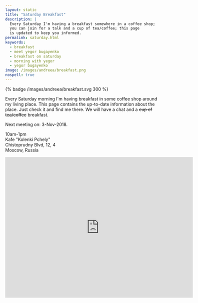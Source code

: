 ```yaml
---
layout: static
title: "Saturday Breakfast"
description: |
  Every Saturday I'm having a breakfast somewhere in a coffee shop;
  you can join for a talk and a cup of tea/coffee; this page
  is updated to keep you informed.
permalink: saturday.html
keywords:
  - breakfast
  - meet yegor bugayenko
  - breakfast on saturday
  - morning with yegor
  - yegor bugayenko
image: /images/andreea/breakfast.png
nospell: true
---
```


{% badge /images/andreea/breakfast.svg 300 %}

Every Saturday morning I'm having breakfast in some coffee shop
around my living place. This page contains the up-to-date information about
the place. Just check it and find me there. We will have a chat
and a <del>cup of tea/coffee</del> breakfast.

Next meeting on: 3-Nov-2018.

10am-1pm<br/>
Kafe "Kolenki Pchely"<br/>
Chistoprudny Blvd, 12, 4<br/>
Moscow, Russia

<iframe src="https://www.google.com/maps/embed?pb=!1m18!1m12!1m3!1d2244.823858419749!2d37.64076495156198!3d55.761561980460286!2m3!1f0!2f0!3f0!3m2!1i1024!2i768!4f13.1!3m3!1m2!1s0x46b54a604851ff9f%3A0x5541bf9389762ae1!2sKafe+%22Kolenki+Pchely%22!5e0!3m2!1sen!2sae!4v1540718717197" width="600" height="450" frameborder="0" style="border:0" allowfullscreen></iframe>
